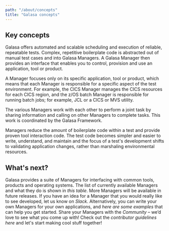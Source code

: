 ```yaml
---
path: "/about/concepts"
title: "Galasa concepts"
---
```

## Key concepts

Galasa offers automated and scalable scheduling and execution of reliable, repeatable tests. Complex, repetitive boilerplate code is abstracted out of manual test cases and into Galasa Managers. A Galasa Manager then provides an interface that enables you to control, provision and use an application, tool or product.

A Manager focuses only on its specific application, tool or product, which means that each Manager is responsible for a specific aspect of the test environment. For example, the CICS Manager manages the CICS resources for each CICS region, and the z/OS batch Manager is responsible for running batch jobs; for example, JCL or a CICS or MVS utility.

The various Managers work with each other to perform a joint task by sharing information and calling on other Managers to complete tasks. This work is coordinated by the Galasa Framework.

Managers reduce the amount of boilerplate code within a test and provide proven tool interaction code. The test code becomes simpler and easier to write, understand, and maintain and the focus of a test's development shifts to validating application changes, rather than marshaling environmental resources.

## What's next?
Galasa provides a suite of Managers for interfacing with common tools, products and operating systems. The list of currently available Managers and what they do is shown in _this table_. More Managers will be available in future releases. If you have an idea for a Manager that you would really like to see developed, let us know on _Slack_. Alternatively, you can write your own Managers for your own applications, and _here are some examples_ that can help you get started. Share your Managers with the _Community_ – we’d love to see what you come up with! Check out the _contributor guidelines here_ and let's start making cool stuff together!



